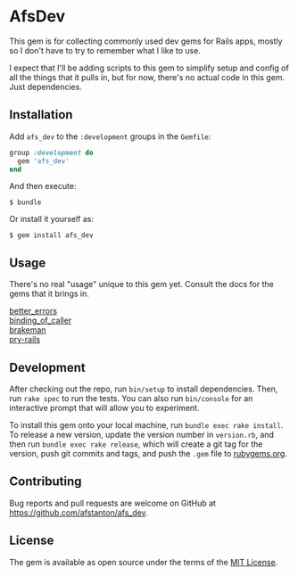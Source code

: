 # AfsDev

This gem is for collecting commonly used dev gems for Rails apps, mostly so I don't have to try to remember what I like to use.

I expect that I'll be adding scripts to this gem to simplify setup and config of all the things that it pulls in, but for now, there's no actual code in this gem. Just dependencies.

## Installation

Add `afs_dev` to the `:development` groups in the
`Gemfile`:

```ruby
group :development do
  gem 'afs_dev'
end
```

And then execute:

    $ bundle

Or install it yourself as:

    $ gem install afs_dev

## Usage

There's no real "usage" unique to this gem yet. Consult the docs for the gems that it brings in.

[better_errors](https://github.com/charliesome/better_errors)  
[binding_of_caller](https://github.com/banister/binding_of_caller)  
[brakeman](https://github.com/presidentbeef/brakeman)  
[pry-rails](https://github.com/rweng/pry-rails)  

## Development

After checking out the repo, run `bin/setup` to install dependencies. Then, run `rake spec` to run the tests. You can also run `bin/console` for an interactive prompt that will allow you to experiment.

To install this gem onto your local machine, run `bundle exec rake install`. To release a new version, update the version number in `version.rb`, and then run `bundle exec rake release`, which will create a git tag for the version, push git commits and tags, and push the `.gem` file to [rubygems.org](https://rubygems.org).

## Contributing

Bug reports and pull requests are welcome on GitHub at https://github.com/afstanton/afs_dev.

## License

The gem is available as open source under the terms of the [MIT License](https://opensource.org/licenses/MIT).

